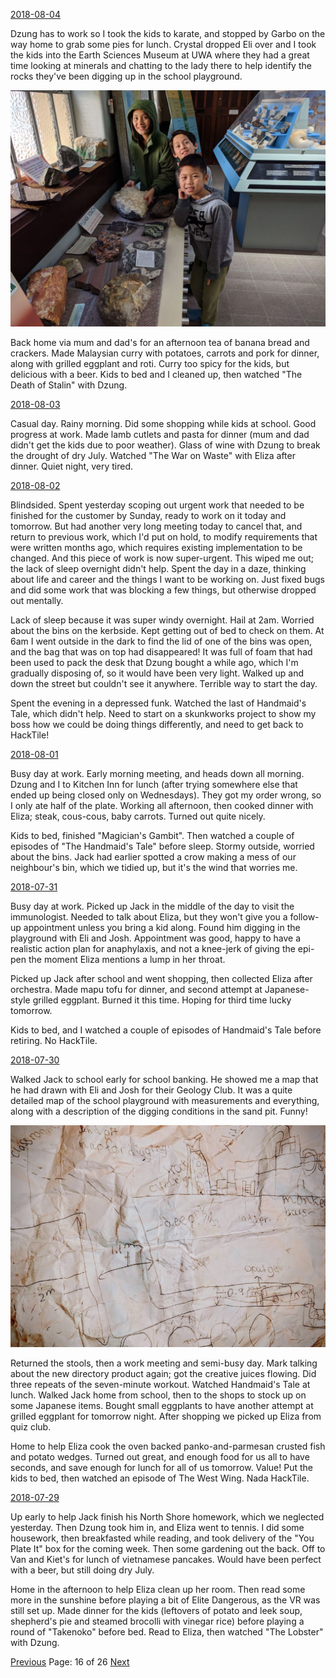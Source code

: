 [2018-08-04](/diary/2018/08/04.md)

Dzung has to work so I took the kids to karate, and stopped by Garbo on the way home to grab some pies for lunch. Crystal dropped Eli over and I took the kids into the Earth Sciences Museum at UWA where they had a great time looking at minerals and chatting to the lady there to help identify the rocks they've been digging up in the school playground.

![Rocks](/diary/assets/rocks.jpg)

Back home via mum and dad's for an afternoon tea of banana bread and crackers. Made Malaysian curry with potatoes, carrots and pork for dinner, along with grilled eggplant and roti. Curry too spicy for the kids, but delicious with a beer. Kids to bed and I cleaned up, then watched "The Death of Stalin" with Dzung.

[2018-08-03](/diary/2018/08/03.md)

Casual day. Rainy morning. Did some shopping while kids at school. Good progress at work. Made lamb cutlets and pasta for dinner (mum and dad didn't get the kids due to poor weather). Glass of wine with Dzung to break the drought of dry July. Watched "The War on Waste" with Eliza after dinner. Quiet night, very tired.

[2018-08-02](/diary/2018/08/02.md)

Blindsided. Spent yesterday scoping out urgent work that needed to be finished for the customer by Sunday, ready to work on it today and tomorrow. But had another very long meeting today to cancel that, and return to previous work, which I'd put on hold, to modify requirements that were written months ago, which requires existing implementation to be changed. And this piece of work is now super-urgent. This wiped me out; the lack of sleep overnight didn't help. Spent the day in a daze, thinking about life and career and the things I want to be working on. Just fixed bugs and did some work that was blocking a few things, but otherwise dropped out mentally.

Lack of sleep because it was super windy overnight. Hail at 2am. Worried about the bins on the kerbside. Kept getting out of bed to check on them. At 6am I went outside in the dark to find the lid of one of the bins was open, and the bag that was on top had disappeared! It was full of foam that had been used to pack the desk that Dzung bought a while ago, which I'm gradually disposing of, so it would have been very light. Walked up and down the street but couldn't see it anywhere. Terrible way to start the day.

Spent the evening in a depressed funk. Watched the last of Handmaid's Tale, which didn't help. Need to start on a skunkworks project to show my boss how we could be doing things differently, and need to get back to HackTile!

[2018-08-01](/diary/2018/08/01.md)

Busy day at work. Early morning meeting, and heads down all morning. Dzung and I to Kitchen Inn for lunch (after trying somewhere else that ended up being closed only on Wednesdays). They got my order wrong, so I only ate half of the plate. Working all afternoon, then cooked dinner with Eliza; steak, cous-cous, baby carrots. Turned out quite nicely.

Kids to bed, finished "Magician's Gambit". Then watched a couple of episodes of "The Handmaid's Tale" before sleep. Stormy outside, worried about the bins. Jack had earlier spotted a crow making a mess of our neighbour's bin, which we tidied up, but it's the wind that worries me.

[2018-07-31](/diary/2018/07/31.md)

Busy day at work. Picked up Jack in the middle of the day to visit the immunologist. Needed to talk about Eliza, but they won't give you a follow-up appointment unless you bring a kid along. Found him digging in the playground with Eli and Josh. Appointment was good, happy to have a realistic action plan for anaphylaxis, and not a knee-jerk of giving the epi-pen the moment Eliza mentions a lump in her throat.

Picked up Jack after school and went shopping, then collected Eliza after orchestra. Made mapu tofu for dinner, and second attempt at Japanese-style grilled eggplant. Burned it this time. Hoping for third time lucky tomorrow.

Kids to bed, and I watched a couple of episodes of Handmaid's Tale before retiring. No HackTile.

[2018-07-30](/diary/2018/07/30.md)

Walked Jack to school early for school banking. He showed me a map that he had drawn with Eli and Josh for their Geology Club. It was a quite detailed map of the school playground with measurements and everything, along with a description of the digging conditions in the sand pit. Funny!

![Treasure](/diary/assets/treasure.jpg)

Returned the stools, then a work meeting and semi-busy day. Mark talking about the new directory product again; got the creative juices flowing. Did three repeats of the seven-minute workout. Watched Handmaid's Tale at lunch. Walked Jack home from school, then to the shops to stock up on some Japanese items. Bought small eggplants to have another attempt at grilled eggplant for tomorrow night. After shopping we picked up Eliza from quiz club.

Home to help Eliza cook the oven backed panko-and-parmesan crusted fish and potato wedges. Turned out great, and enough food for us all to have seconds, and save enough for lunch for all of us tomorrow. Value! Put the kids to bed, then watched an episode of The West Wing. Nada HackTile.

[2018-07-29](/diary/2018/07/29.md)

Up early to help Jack finish his North Shore homework, which we neglected yesterday. Then Dzung took him in, and Eliza went to tennis. I did some housework, then breakfasted while reading, and took delivery of the "You Plate It" box for the coming week. Then some gardening out the back. Off to Van and Kiet's for lunch of vietnamese pancakes. Would have been perfect with a beer, but still doing dry July.

Home in the afternoon to help Eliza clean up her room. Then read some more in the sunshine before playing a bit of Elite Dangerous, as the VR was still set up. Made dinner for the kids (leftovers of potato and leek soup, shepherd's pie and steamed brocolli with vinegar rice) before playing a round of "Takenoko" before bed. Read to Eliza, then watched "The Lobster" with Dzung.

[Previous](/diary/page15) Page: 16 of 26 [Next](/diary/page17)
